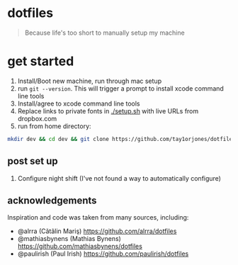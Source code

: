 # dotfiles

> Because life's too short to manually setup my machine

# get started

1. Install/Boot new machine, run through mac setup
2. run `git --version`. This will trigger a prompt to install xcode command line tools
3. Install/agree to xcode command line tools
4. Replace links to private fonts in [./setup.sh](/setup.sh) with live URLs from dropbox.com
5. run from home directory:

```bash
mkdir dev && cd dev && git clone https://github.com/tay1orjones/dotfiles.git && cd dotfiles && sh setup.sh
```

## post set up

1. Configure night shift (I've not found a way to automatically configure)

## acknowledgements

Inspiration and code was taken from many sources, including:

- @alrra (Cãtãlin Mariş) https://github.com/alrra/dotfiles
- @mathiasbynens (Mathias Bynens) https://github.com/mathiasbynens/dotfiles
- @paulirish (Paul Irish) https://github.com/paulirish/dotfiles
